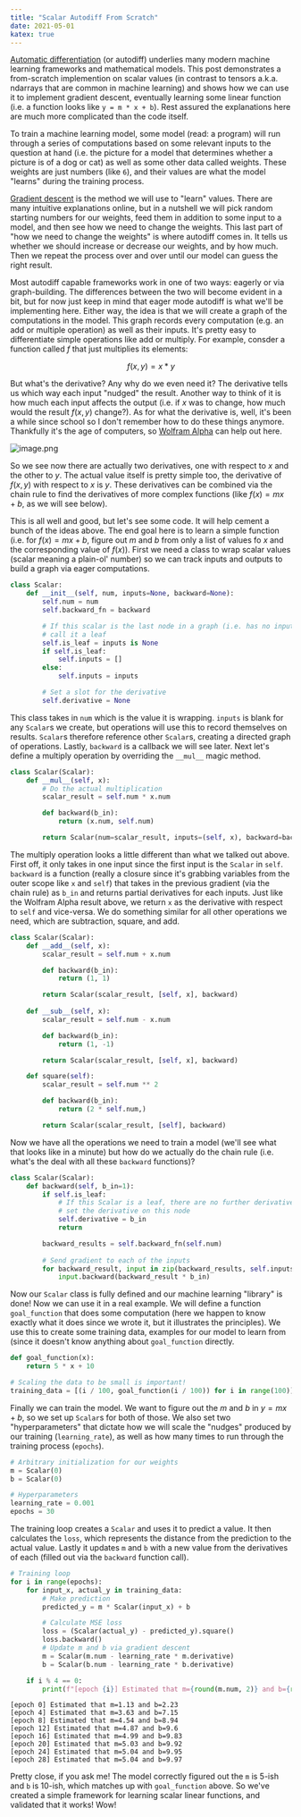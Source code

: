 ```yaml
---
title: "Scalar Autodiff From Scratch"
date: 2021-05-01
katex: true
---
```


[Automatic differentiation](https://en.wikipedia.org/wiki/Automatic_differentiation) (or autodiff) underlies many modern machine learning frameworks and mathematical models. This post demonstrates a from-scratch implemention on scalar values (in contrast to tensors a.k.a. ndarrays that are common in machine learning) and shows how we can use it to implement gradient descent, eventually learning some linear function (i.e. a function looks like `y = m * x + b`). Rest assured the explanations here are much more complicated than the code itself.

To train a machine learning model, some model (read: a program) will run through a series of computations based on some relevant inputs to the question at hand (i.e. the picture for a model that determines whether a picture is of a dog or cat) as well as some other data called weights. These weights are just numbers (like `6`), and their values are what the model "learns" during the training process.

[Gradient descent](https://en.wikipedia.org/wiki/Gradient_descent) is the method we will use to "learn" values. There are many intuitive explanations online, but in a nutshell we will pick random starting numbers for our weights, feed them in addition to some input to a model, and then see how we need to change the weights. This last part of "how we need to change the weights" is where autodiff comes in. It tells us whether we should increase or decrease our weights, and by how much. Then we repeat the process over and over until our model can guess the right result.

Most autodiff capable frameworks work in one of two ways: eagerly or via graph-building. The differences between the two will become evident in a bit, but for now just keep in mind that eager mode autodiff is what we'll be implementing here. Either way, the idea is that we will create a graph of the computations in the model. This graph records every computation (e.g. an add or multiple operation) as well as their inputs. It's pretty easy to differentiate simple operations like add or multiply. For example, consder a function called $f$ that just multiplies its elements:

$$f(x, y) = x * y$$

But what's the derivative? Any why do we even need it? The derivative tells us which way each input "nudged" the result. Another way to think of it is how much each input affects the output (i.e. if $x$ was to change, how much would the result $f(x, y)$ change?). As for what the derivative is, well, it's been a while since school so I don't remember how to do these things anymore. Thankfully it's the age of computers, so [Wolfram Alpha](https://www.wolframalpha.com/input/?i=derivative+of+x+*+y) can help out here.

![image.png](image.png)

So we see now there are actually two derivatives, one with respect to $x$ and the other to $y$. The actual value itself is pretty simple too, the derivative of $f(x, y)$ with respect to $x$ is $y$. These derivatives can be combined via the chain rule to find the derivatives of more complex functions (like $f(x) = mx + b$, as we will see below).

This is all well and good, but let's see some code. It will help cement a bunch of the ideas above. The end goal here is to learn a simple function (i.e. for $f(x) = mx + b$, figure out $m$ and $b$ from only a list of values fo $x$ and the corresponding value of $f(x)$). First we need a class to wrap scalar values (scalar meaning a plain-ol' number) so we can track inputs and outputs to build a graph via eager computations.

```python
class Scalar:
    def __init__(self, num, inputs=None, backward=None):
        self.num = num
        self.backward_fn = backward

        # If this scalar is the last node in a graph (i.e. has no inputs),
        # call it a leaf
        self.is_leaf = inputs is None
        if self.is_leaf:
            self.inputs = []
        else:
            self.inputs = inputs

        # Set a slot for the derivative
        self.derivative = None
```

This class takes in `num` which is the value it is wrapping. `inputs` is blank for any `Scalar`s we create, but operations will use this to record themselves on results. `Scalar`s therefore reference other `Scalar`s, creating a directed graph of operations. Lastly, `backward` is a callback we will see later. Next let's define a multiply operation by overriding the `__mul__` magic method.

```python
class Scalar(Scalar):
    def __mul__(self, x):
        # Do the actual multiplication
        scalar_result = self.num * x.num

        def backward(b_in):
            return (x.num, self.num)

        return Scalar(num=scalar_result, inputs=(self, x), backward=backward)
```

The multiply operation looks a little different than what we talked out above. First off, it only takes in one input since the first input is the `Scalar` in `self`. `backward` is a function (really a closure since it's grabbing variables from the outer scope like `x` and `self`) that takes in the previous gradient (via the chain rule) as `b_in` and returns partial derivatives for each inputs. Just like the Wolfram Alpha result above, we return `x` as the derivative with respect to `self` and vice-versa. We do something similar for all other operations we need, which are subtraction, square, and add.

```python
class Scalar(Scalar):
    def __add__(self, x):
        scalar_result = self.num + x.num

        def backward(b_in):
            return (1, 1)

        return Scalar(scalar_result, [self, x], backward)
    
    def __sub__(self, x):
        scalar_result = self.num - x.num

        def backward(b_in):
            return (1, -1)

        return Scalar(scalar_result, [self, x], backward)

    def square(self):
        scalar_result = self.num ** 2

        def backward(b_in):
            return (2 * self.num,)

        return Scalar(scalar_result, [self], backward)
```

Now we have all the operations we need to train a model (we'll see what that looks like in a minute) but how do we actually do the chain rule (i.e. what's the deal with all these `backward` functions)?

```python
class Scalar(Scalar):
    def backward(self, b_in=1):
        if self.is_leaf:
            # If this Scalar is a leaf, there are no further derivatives to compute, so
            # set the derivative on this node
            self.derivative = b_in
            return

        backward_results = self.backward_fn(self.num)
        
        # Send gradient to each of the inputs
        for backward_result, input in zip(backward_results, self.inputs):
            input.backward(backward_result * b_in)
```

Now our `Scalar` class is fully defined and our machine learning "library" is done! Now we can use it in a real example. We will define a function `goal_function` that does some computation (here we happen to know exactly what it does since we wrote it, but it illustrates the principles). We use this to create some training data, examples for our model to learn from (since it doesn't know anything about `goal_function` directly.

```python
def goal_function(x):
    return 5 * x + 10

# Scaling the data to be small is important!
training_data = [(i / 100, goal_function(i / 100)) for i in range(100)]
```

Finally we can train the model. We want to figure out the $m$ and $b$ in $y = mx + b$, so we set up `Scalar`s for both of those. We also set two "hyperparameters" that dictate how we will scale the "nudges" produced by our training (`learning_rate`), as well as how many times to run through the training process (`epochs`).

```python
# Arbitrary initialization for our weights
m = Scalar(0)
b = Scalar(0)

# Hyperparameters
learning_rate = 0.001
epochs = 30
```

The training loop creates a `Scalar` and uses it to predict a value. It then calculates the `loss`, which represents the distance from the prediction to the actual value. Lastly it updates `m` and `b` with a new value from the derivatives of each (filled out via the `backward` function call).

```python
# Training loop
for i in range(epochs):
    for input_x, actual_y in training_data:
        # Make prediction
        predicted_y = m * Scalar(input_x) + b

        # Calculate MSE loss
        loss = (Scalar(actual_y) - predicted_y).square()
        loss.backward()
        # Update m and b via gradient descent
        m = Scalar(m.num - learning_rate * m.derivative)
        b = Scalar(b.num - learning_rate * b.derivative)

    if i % 4 == 0:
        print(f"[epoch {i}] Estimated that m={round(m.num, 2)} and b={round(b.num, 2)}")
```

    [epoch 0] Estimated that m=1.13 and b=2.23
    [epoch 4] Estimated that m=3.63 and b=7.15
    [epoch 8] Estimated that m=4.54 and b=8.94
    [epoch 12] Estimated that m=4.87 and b=9.6
    [epoch 16] Estimated that m=4.99 and b=9.83
    [epoch 20] Estimated that m=5.03 and b=9.92
    [epoch 24] Estimated that m=5.04 and b=9.95
    [epoch 28] Estimated that m=5.04 and b=9.97

Pretty close, if you ask me! The model correctly figured out the `m` is 5-ish and `b` is 10-ish, which matches up with `goal_function` above. So we've created a simple framework for learning scalar linear functions, and validated that it works! Wow!
